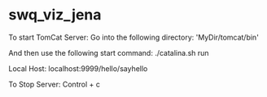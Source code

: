 # swq_viz_jena

To start TomCat Server:
Go into the following directory: 'MyDir/tomcat/bin'

And then use the following start command:
./catalina.sh run

Local Host:
localhost:9999/hello/sayhello

To Stop Server:
Control + c